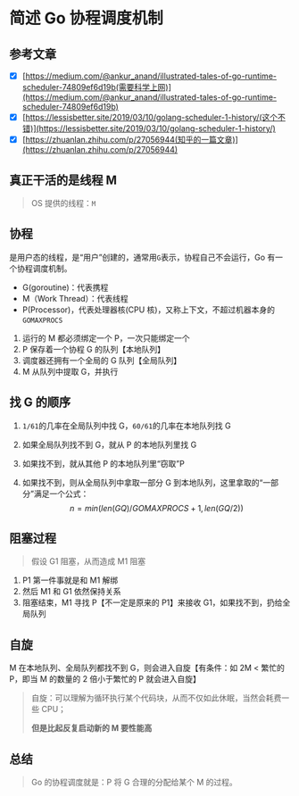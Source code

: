 # 简述 Go 协程调度机制

## 参考文章

-   [x] [https://medium.com/@ankur_anand/illustrated-tales-of-go-runtime-scheduler-74809ef6d19b(需要科学上网)](https://medium.com/@ankur_anand/illustrated-tales-of-go-runtime-scheduler-74809ef6d19b)
-   [x] [https://lessisbetter.site/2019/03/10/golang-scheduler-1-history/(这个不错)](https://lessisbetter.site/2019/03/10/golang-scheduler-1-history/)
-   [x] [https://zhuanlan.zhihu.com/p/27056944(知乎的一篇文章)](https://zhuanlan.zhihu.com/p/27056944)

## 真正干活的是线程 M

> OS 提供的线程：`M`

## 协程

是用户态的线程，是“用户”创建的，通常用`G`表示，协程自己不会运行，Go 有一个协程调度机制。

-   G(goroutine)：代表携程
-   M（Work Thread）：代表线程
-   P(Processor)，代表处理器核(CPU 核)，又称上下文，不超过机器本身的`GOMAXPROCS`

1.  运行的 M 都必须绑定一个 P，一次只能绑定一个
2.  P 保存着一个协程 G 的队列【本地队列】
3.  调度器还拥有一个全局的 G 队列【全局队列】
4.  M 从队列中提取 G，并执行

## 找 G 的顺序

1.  `1/61`的几率在全局队列中找 G，`60/61`的几率在本地队列找 G

2.  如果全局队列找不到 G，就从 P 的本地队列里找 G

3.  如果找不到，就从其他 P 的本地队列里“窃取”P

4.  如果找不到，则从全局队列中拿取一部分 G 到本地队列，这里拿取的“一部分”满足一个公式：
    $$
    n = min(len(GQ)/GOMAXPROCS + 1, len(GQ/2))
    $$

## 阻塞过程

> 假设 G1 阻塞，从而造成 M1 阻塞

1.  P1 第一件事就是和 M1 解绑
2.  然后 M1 和 G1 依然保持关系
3.  阻塞结束，M1 寻找 P【不一定是原来的 P1】来接收 G1，如果找不到，扔给全局队列

## 自旋

M 在本地队列、全局队列都找不到 G，则会进入自旋【有条件：如 2M < 繁忙的 P，即当 M 的数量的 2 倍小于繁忙的 P 就会进入自旋】

> 自旋：可以理解为循环执行某个代码块，从而不仅如此休眠，当然会耗费一些 CPU；
>
> **但是比起反复启动新的 M 要性能高**

## 总结

> Go 的协程调度就是：P 将 G 合理的分配给某个 M 的过程。
